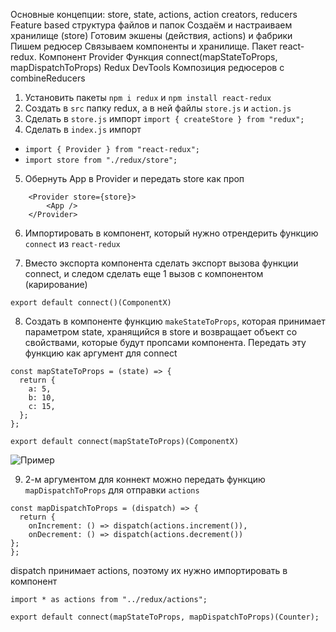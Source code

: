Основные концепции: store, state, actions, action creators, reducers
Feature based структура файлов и папок
Создаём и настраиваем хранилище (store)
Готовим экшены (действия, actions) и фабрики
Пишем редюсер
Связываем компоненты и хранилище.
Пакет react-redux.
Компонент Provider
Функция connect(mapStateToProps, mapDispatchToProps)
Redux DevTools
Композиция редюсеров с combineReducers

1. Установить пакеты `npm i redux` и `npm install react-redux`
2. Создать в `src` папку redux, а в ней файлы `store.js` и `action.js`
3. Сделать в `store.js` импорт `import { createStore } from "redux";`
4. Сделать в `index.js` импорт

- `import { Provider } from "react-redux";`
- `import store from "./redux/store";`

5. Обернуть App в Provider и передать store как проп

```
    <Provider store={store}>
        <App />
    </Provider>
```

6. Импортировать в компонент, который нужно отрендерить функцию `connect` из `react-redux`

7. Вместо экспорта компонента сделать экспорт вызова функции connect, и следом сделать еще 1 вызов с компонентом (карирование)

`export default connect()(ComponentX)`

8. Создать в компоненте функцию `makeStateToProps`, которая принимает параметром state, хранящийся в store и возвращает объект со свойствами, которые будут пропсами компонента. Передать эту функцию как аргумент для connect

```
const mapStateToProps = (state) => {
  return {
    a: 5,
    b: 10,
    c: 15,
  };
};

```

`export default connect(mapStateToProps)(ComponentX)`

![Пример]('./src/Img/example-1.jpg')

9. 2-м аргументом для коннект можно передать функцию `mapDispatchToProps` для отправки `actions`

```
const mapDispatchToProps = (dispatch) => {
  return {
    onIncrement: () => dispatch(actions.increment()),
    onDecrement: () => dispatch(actions.decrement())
};
};
```

dispatch принимает actions, поэтому их нужно импортировать в компонент

`import * as actions from "../redux/actions";`

`export default connect(mapStateToProps, mapDispatchToProps)(Counter);`
